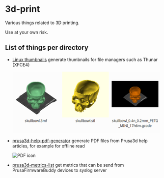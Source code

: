 # 3d-print

Various things related to 3D printing.

Use at your own risk.

## List of things per directory

- [Linux thumbnails](linux-thumbnails/README.md)
  generate thumbnails for file managers such as Thunar (XFCE4)

  ![linux-thumbnails](linux-thumbnails/linux-thumbnails.png)

- [prusa3d-help-pdf-generator](prusa3d-help-pdf-generator/README.md)
  generate PDF files from Prusa3d help articles, for example for offline read
  <!-- markdownlint-disable-next-line html -->
  <img src="https://upload.wikimedia.org/wikipedia/commons/8/87/PDF_file_icon.svg" width="32px" alt="PDF icon">

- [prusa3d-metrics-list](prusa3d-metrics-list/README.md)
  get metrics that can be send from PrusaFirmwareBuddy devices to syslog server
